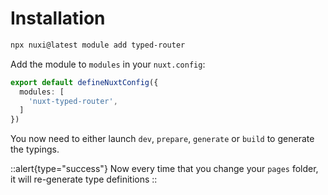 
# Installation
```bash
npx nuxi@latest module add typed-router
```

Add the module to `modules` in your `nuxt.config`:

```ts [nuxt.config.ts]
export default defineNuxtConfig({
  modules: [
    'nuxt-typed-router',
  ]
})
```

You now need to either launch `dev`, `prepare`, `generate` or `build` to generate the typings.

::alert{type="success"}
Now every time that you change your `pages` folder, it will re-generate type definitions
::
